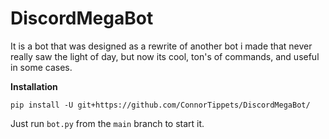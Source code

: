 # DiscordMegaBot
It is a bot that was designed as a rewrite of another bot i made that never really saw the light of day, but now its cool, ton's of commands, and useful in some cases.

**Installation**
```
pip install -U git+https://github.com/ConnorTippets/DiscordMegaBot/
```
Just run `bot.py` from the `main` branch to start it. 
